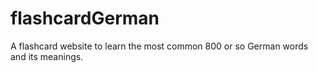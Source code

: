 # flashcardGerman
A flashcard website to learn the most common 800 or so German words and its meanings.
